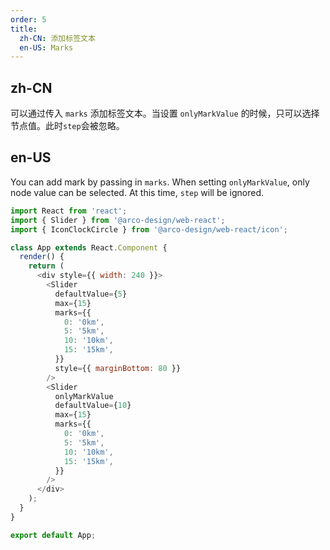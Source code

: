 ```yaml
---
order: 5
title:
  zh-CN: 添加标签文本
  en-US: Marks
---
```


## zh-CN

可以通过传入 `marks` 添加标签文本。当设置 `onlyMarkValue` 的时候，只可以选择节点值。此时`step`会被忽略。

## en-US

You can add mark by passing in `marks`. When setting `onlyMarkValue`, only node value can be selected. At this time, `step` will be ignored.

```js
import React from 'react';
import { Slider } from '@arco-design/web-react';
import { IconClockCircle } from '@arco-design/web-react/icon';

class App extends React.Component {
  render() {
    return (
      <div style={{ width: 240 }}>
        <Slider
          defaultValue={5}
          max={15}
          marks={{
            0: '0km',
            5: '5km',
            10: '10km',
            15: '15km',
          }}
          style={{ marginBottom: 80 }}
        />
        <Slider
          onlyMarkValue
          defaultValue={10}
          max={15}
          marks={{
            0: '0km',
            5: '5km',
            10: '10km',
            15: '15km',
          }}
        />
      </div>
    );
  }
}

export default App;
```
